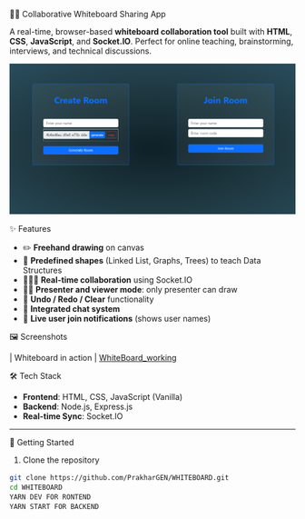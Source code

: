 🧑‍🏫 Collaborative Whiteboard Sharing App

A real-time, browser-based **whiteboard collaboration tool** built with **HTML**, **CSS**, **JavaScript**, and **Socket.IO**. Perfect for online teaching, brainstorming, interviews, and technical discussions.

![Screenshot of USER_PAGE](ASSETS/Screenshot%202025-05-12%20105628.png)


✨ Features

- ✏️ **Freehand drawing** on canvas
- 🔲 **Predefined shapes** (Linked List, Graphs, Trees) to teach Data Structures
- 🧑‍🤝‍🧑 **Real-time collaboration** using Socket.IO
- 👨‍🏫 **Presenter and viewer mode**: only presenter can draw
- 🔄 **Undo / Redo / Clear** functionality
- 💬 **Integrated chat system**
- 🔔 **Live user join notifications** (shows user names)

 🖼️ Screenshots

| Whiteboard in action | 
[WhiteBoard_working](ASSETS/Screenshot%202025-05-12%20102641.png)



 🛠️ Tech Stack

- **Frontend**: HTML, CSS, JavaScript (Vanilla)
- **Backend**: Node.js, Express.js
- **Real-time Sync**: Socket.IO

---

🚀 Getting Started

 1. Clone the repository

```bash
git clone https://github.com/PrakharGEN/WHITEBOARD.git
cd WHITEBOARD
YARN DEV FOR RONTEND
YARN START FOR BACKEND
